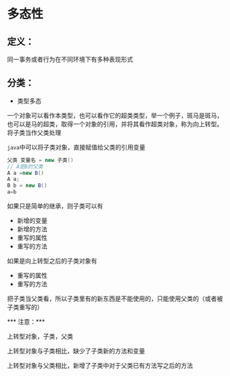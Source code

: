 # 多态性

## 定义：

同一事务或者行为在不同环境下有多种表现形式

## 分类：

* 类型多态

一个对象可以看作本类型，也可以看作它的超类类型，举一个例子，斑马是斑马，也可以是马的超类，取得一个对象的引用，并将其看作超类对象，称为向上转型。将子类当作父类处理

`java`中可以将子类对象，直接赋值给父类的引用变量

```java
父类 变量名 = new 子类()
// A是B的父类
A a =new B()
A a;    
B b = new B()
a=b
```

如果只是简单的继承，则子类可以有

* 新增的变量
* 新增的方法
* 重写的属性
* 重写的方法

如果是向上转型之后的子类对象有

* 重写的属性
* 重写的方法

把子类当父类看，所以子类里有的新东西是不能使用的，只能使用父类的（或者被子类重写的）

*** 注意：***

上转型对象，子类，父类

上转型对象与子类相比，缺少了子类新的方法和变量

上转型对象与父类相比，新增了子类中对于父类已有方法写之后的方法